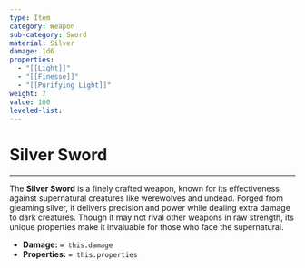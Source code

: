 ```yaml
---
type: Item
category: Weapon
sub-category: Sword
material: Silver
damage: 1d6
properties:
  - "[[Light]]"
  - "[[Finesse]]"
  - "[[Purifying Light]]"
weight: 7
value: 100
leveled-list: 
---
```

# Silver Sword
---
The **Silver Sword** is a finely crafted weapon, known for its effectiveness against supernatural creatures like werewolves and undead. Forged from gleaming silver, it delivers precision and power while dealing extra damage to dark creatures. Though it may not rival other weapons in raw strength, its unique properties make it invaluable for those who face the supernatural.

- **Damage:** `= this.damage`
- **Properties:** `= this.properties`